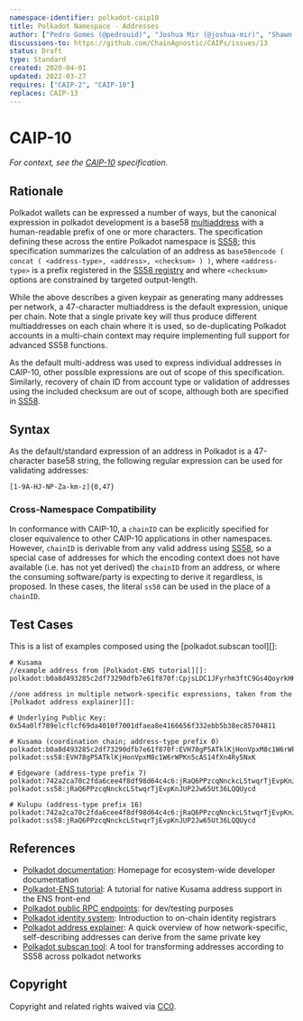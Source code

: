 ```yaml
---
namespace-identifier: polkadot-caip10
title: Polkadot Namespace - Addresses
author: ["Pedro Gomes (@pedrouid)", "Joshua Mir (@joshua-mir)", "Shawn Tabrizi (@shawntabrizi)", "Juan Caballero (@bumblefudge)"]
discussions-to: https://github.com/ChainAgnostic/CAIPs/issues/13
status: Draft
type: Standard
created: 2020-04-01
updated: 2022-03-27
requires: ["CAIP-2", "CAIP-10"]
replaces: CAIP-13
---
```


# CAIP-10

*For context, see the [CAIP-10][] specification.*

## Rationale

Polkadot wallets can be expressed a number of ways, but the canonical expression
in polkadot development is a base58 [multiaddress][] with a human-readable
prefix of one or more characters. The specification defining these across the
entire Polkadot namespace is [SS58][]; this specification summarizes the
calculation of an address as `base58encode ( concat ( <address-type>, <address>,
<checksum> ) )`, where `<address-type>` is a prefix registered in the [SS58
registry][] and where `<checksum>` options are constrained by targeted
output-length.

While the above describes a given keypair as generating many addresses per
network, a 47-character multiaddress is the default expression, unique per
chain.  Note that a single private key will thus produce different
multiaddresses on each chain where it is used, so de-duplicating Polkadot
accounts in a multi-chain context may require implementing full support for
advanced SS58 functions.

As the default multi-address was used to express individual addresses in
CAIP-10, other possible expressions are out of scope of this specification.
Similarly, recovery of chain ID from account type or validation of addresses
using the included checksum are out of scope, although both are specified in
[SS58][].

## Syntax

As the default/standard expression of an address in Polkadot is a 47-character
base58 string, the following regular expression can be used for validating
addresses:

```
[1-9A-HJ-NP-Za-km-z]{0,47}
```

### Cross-Namespace  Compatibility

In conformance with CAIP-10, a `chainID` can be explicitly specified for closer equivalence to other CAIP-10 applications in other namespaces.  However, `chainID` is derivable from any valid address using [SS58][], so a special case of addresses for which the encoding context does not have available (i.e. has not yet derived) the `chainID` from an address, or where the consuming software/party is expecting to derive it regardless, is proposed.  In these cases, the literal `ss58` can be used in the place of a `chainID`.

## Test Cases

This is a list of examples composed using the [polkadot.subscan tool][]:

```
# Kusama
//example address from [Polkadot-ENS tutorial][]:
polkadot:b0a8d493285c2df73290dfb7e61f870f:CpjsLDC1JFyrhm3ftC9Gs4QoyrkHKhZKtK7YqGTRFtTafgp

//one address in multiple network-specific expressions, taken from the [Polkadot address explainer][]:

# Underlying Public Key:
0x54a0lf789elcflcf69da4010f7001dfaea8e4166656f332ebb5b38ec85704811

# Kusama (coordination chain; address-type prefix 0)
polkadot:b0a8d493285c2df73290dfb7e61f870f:EVH78gP5ATklKjHonVpxM8c1W6rWPKn5cAS14fXn4Ry5NxK
polkadot:ss58:EVH78gP5ATklKjHonVpxM8c1W6rWPKn5cAS14fXn4Ry5NxK

# Edgeware (address-type prefix 7)
polkadot:742a2ca70c2fda6cee4f8df98d64c4c6:jRaQ6PPzcqNnckcLStwqrTjEvpKnJUP2Jw65Ut36LQQUycd
polkadot:ss58:jRaQ6PPzcqNnckcLStwqrTjEvpKnJUP2Jw65Ut36LQQUycd

# Kulupu (address-type prefix 16)
polkadot:742a2ca70c2fda6cee4f8df98d64c4c6:jRaQ6PPzcqNnckcLStwqrTjEvpKnJUP2Jw65Ut36LQQUycd
polkadot:ss58:jRaQ6PPzcqNnckcLStwqrTjEvpKnJUP2Jw65Ut36LQQUycd
```

## References

- [Polkadot documentation][]: Homepage for ecosystem-wide developer documentation
- [Polkadot-ENS tutorial][]: A tutorial for native Kusama address support in the ENS front-end
- [Polkadot public RPC endpoints][]: for dev/testing purposes
- [Polkadot identity system][]: Introduction to on-chain identity registrars 
- [Polkadot address explainer][]: A quick overview of how network-specific,
      self-describing addresses can derive from the same private key
- [Polkadot subscan tool][]: A tool for transforming addresses according to SS58 across polkadot networks

[Polkadot address explainer]: https://www.quora.com/How-do-different-wallet-addresses-work-on-Polkadot-and-Kusama
[Polkadot identity system]: https://wiki.polkadot.network/docs/learn-identity
[Polkadot public RPC endpoints]: https://wiki.polkadot.network/docs/maintain-endpoints
[Polkadot documentation]: https://wiki.polkadot.network/
[Polkadot subscan tool]: https://polkadot.subscan.io/tools/ss58_transform?
[Polkadot-ENS tutorial]: https://wiki.polkadot.network/docs/ens
[SS58]: https://docs.substrate.io/v3/advanced/ss58/
[SS58 registry]: https://github.com/paritytech/ss58-registry/blob/main/ss58-registry.json
[multiaddress]: https://github.com/multiformats/multiaddr#specification
[CAIP-2]: https://github.com/ChainAgnostic/CAIPs/blob/master/CAIPs/caip-2.md
[CAIP-10]: https://github.com/ChainAgnostic/CAIPs/blob/master/CAIPs/caip-10.md
[CAIP-19]: https://github.com/ChainAgnostic/CAIPs/blob/master/CAIPs/caip-19.md
[CAIP-21]: https://github.com/ChainAgnostic/CAIPs/blob/master/CAIPs/caip-21.md
[CAIP-22]: https://github.com/ChainAgnostic/CAIPs/blob/master/CAIPs/caip-22.md
[EIP155]: https://eips.ethereum.org/EIPS/eip-155
[ERC20]: https://eips.ethereum.org/EIPS/eip-20
[ERC721]: https://eips.ethereum.org/EIPS/eip-721

## Copyright

Copyright and related rights waived via [CC0](https://creativecommons.org/publicdomain/zero/1.0/).
